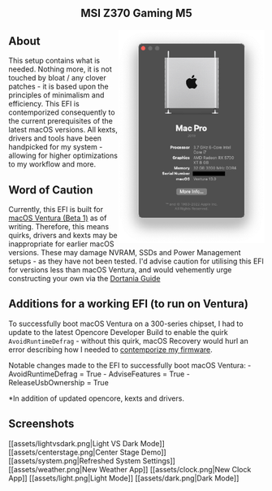 ## <p align="center">MSI Z370 Gaming M5</p>

<img align="right" width="287" height="419" src="https://github.com/JackGannonUK/HackintoshEFI/blob/main/assets/about-this-mac.png">

## About
This setup contains what is needed. Nothing more, it is not touched by bloat / any clover patches - it is based upon the principles of minimalism and efficiency. This EFI is contemporized consequently to the current prerequisites of the latest macOS versions. All kexts, drivers and tools have been handpicked for my system - allowing for higher optimizations to my workflow and more.

## Word of Caution
Currently, this EFI is built for [macOS Ventura (Beta 1)](https://www.apple.com/uk/macos/macos-ventura-preview/) as of writing. Therefore, this means quirks, drivers and kexts may be inappropriate for earlier macOS versions. These may damage NVRAM, SSDs and Power Management setups - as they have not been tested. I'd advise caution for utilising this EFI for versions less than macOS Ventura, and would vehemently urge constructing your own via the [Dortania Guide](https://dortania.github.io/OpenCore-Install-Guide/)

## Additions for a working EFI (to run on Ventura)
To successfully boot macOS Ventura on a 300-series chipset, I had to update to the latest Opencore Developer Build to enable the quirk `AvoidRuntimeDefrag` - without this quirk, macOS Recovery would hurl an error describing how I needed to [contemporize my firmware](https://forums.macrumors.com/threads/monterey-install-error.2319354/).

Notable changes made to the EFI to successfully boot macOS Ventura:
    -   AvoidRuntimeDefrag = True
    -   AdviseFeatures = True
    -   ReleaseUsbOwnership = True

*In addition of updated opencore, kexts and drivers.

## Screenshots

[[assets/lightvsdark.png|Light VS Dark Mode]]
[[assets/centerstage.png|Center Stage Demo]]
[[assets/system.png|Refreshed System Settings]]
[[assets/weather.png|New Weather App]]
[[assets/clock.png|New Clock App]]
[[assets/light.png|Light Mode]]
[[assets/dark.png|Dark Mode]]
